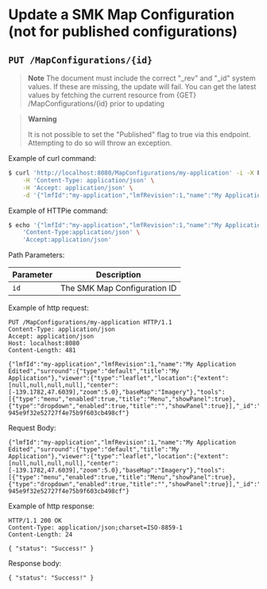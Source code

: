 # Update a SMK Map Configuration (not for published configurations)
## `PUT /MapConfigurations/{id}`
> **Note**
> The document must include the correct "_rev" and "_id" system values. 
> If these are missing, the update will fail. 
> You can get the latest values by fetching the current resource from {GET} /MapConfigurations/{id} prior to updating

> **Warning**
> 
> It is not possible to set the "Published" flag to true via this endpoint. 
> Attempting to do so will throw an exception.

Example of curl
command:

``` bash
$ curl 'http://localhost:8080/MapConfigurations/my-application' -i -X PUT \
    -H 'Content-Type: application/json' \
    -H 'Accept: application/json' \
    -d '{"lmfId":"my-application","lmfRevision":1,"name":"My Application Edited","surround":{"type":"default","title":"My Application"},"viewer":{"type":"leaflet","location":{"extent":[null,null,null,null],"center":[-139.1782,47.6039],"zoom":5.0},"baseMap":"Imagery"},"tools":[{"type":"menu","enabled":true,"title":"Menu","showPanel":true},{"type":"dropdown","enabled":true,"title":"","showPanel":true}],"_id":"ad593c1e44230b8894a465a049090521","_rev":"1-945e9f32e52727f4e75b9f603cb498cf"}'
```

Example of HTTPie
command:

``` bash
$ echo '{"lmfId":"my-application","lmfRevision":1,"name":"My Application Edited","surround":{"type":"default","title":"My Application"},"viewer":{"type":"leaflet","location":{"extent":[null,null,null,null],"center":[-139.1782,47.6039],"zoom":5.0},"baseMap":"Imagery"},"tools":[{"type":"menu","enabled":true,"title":"Menu","showPanel":true},{"type":"dropdown","enabled":true,"title":"","showPanel":true}],"_id":"ad593c1e44230b8894a465a049090521","_rev":"1-945e9f32e52727f4e75b9f603cb498cf"}' | http PUT 'http://localhost:8080/MapConfigurations/my-application' \
    'Content-Type:application/json' \
    'Accept:application/json'
```

Path Parameters:

| Parameter | Description                  |
| --------- | ---------------------------- |
| `id`      | The SMK Map Configuration ID |

Example of http request:

``` http
PUT /MapConfigurations/my-application HTTP/1.1
Content-Type: application/json
Accept: application/json
Host: localhost:8080
Content-Length: 481

{"lmfId":"my-application","lmfRevision":1,"name":"My Application Edited","surround":{"type":"default","title":"My Application"},"viewer":{"type":"leaflet","location":{"extent":[null,null,null,null],"center":[-139.1782,47.6039],"zoom":5.0},"baseMap":"Imagery"},"tools":[{"type":"menu","enabled":true,"title":"Menu","showPanel":true},{"type":"dropdown","enabled":true,"title":"","showPanel":true}],"_id":"ad593c1e44230b8894a465a049090521","_rev":"1-945e9f32e52727f4e75b9f603cb498cf"}
```

Request
Body:

``` options=
{"lmfId":"my-application","lmfRevision":1,"name":"My Application Edited","surround":{"type":"default","title":"My Application"},"viewer":{"type":"leaflet","location":{"extent":[null,null,null,null],"center":[-139.1782,47.6039],"zoom":5.0},"baseMap":"Imagery"},"tools":[{"type":"menu","enabled":true,"title":"Menu","showPanel":true},{"type":"dropdown","enabled":true,"title":"","showPanel":true}],"_id":"ad593c1e44230b8894a465a049090521","_rev":"1-945e9f32e52727f4e75b9f603cb498cf"}
```

Example of http response:

``` http
HTTP/1.1 200 OK
Content-Type: application/json;charset=ISO-8859-1
Content-Length: 24

{ "status": "Success!" }
```

Response body:

``` options=
{ "status": "Success!" }
```
